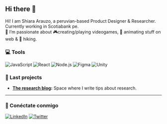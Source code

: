 ## Hi there 👋

<!--
**shiara0312/shiara0312** is a ✨ _special_ ✨ repository because its `README.md` (this file) appears on your GitHub profile.

Here are some ideas to get you started:

- 🔭 I’m currently working on ...
- 🌱 I’m currently learning ...
- 👯 I’m looking to collaborate on ...
- 🤔 I’m looking for help with ...
- 💬 Ask me about ...
- 📫 How to reach me: ...
- 😄 Pronouns: ...
- ⚡ Fun fact: ...
-->
Hi! I am Shiara Arauzo, a peruvian-based Product Designer & Researcher. Currently working in Scotiabank pe.
<br>
🔭 I’m passionate about 🎮creating/playing videogames, 💫 animating stuff on web & 🌱 hiking.
### 💻 Tools

![JavaScript](https://img.shields.io/badge/JavaScript-F7DF1E?style=for-the-badge&logo=javascript&logoColor=black)
![React](https://img.shields.io/badge/React-20232A?style=for-the-badge&logo=react&logoColor=61DAFB)
![Node.js](https://img.shields.io/badge/Node.js-339933?style=for-the-badge&logo=nodedotjs&logoColor=white)
![Figma](https://img.shields.io/badge/Figma-black?style=flat&logo=Figma&logoColor=purple&logoSize=auto&color=%23ffffff)
![Unity](https://img.shields.io/badge/Unity-black?style=flat&logo=Unity&logoColor=black&logoSize=auto&color=%23ffffff)



### 🚀 Last projects

- **[The research blog](https://www.instagram.com/the.research.blog/?hl=es):** Space where I write tips about research.


---

### 📧 Conéctate conmigo

[![LinkedIn](https://img.shields.io/badge/LinkedIn-0077B5?style=for-the-badge&logo=linkedin&logoColor=white)]([https://linkedin.com/in/tu-usuario](https://www.linkedin.com/in/shiara-arauzo/))
[![Twitter](https://img.shields.io/badge/Twitter-1DA1F2?style=for-the-badge&logo=twitter&logoColor=white)]([https://twitter.com/tu-usuario](https://x.com/theresearchblog))

<!--![Top Langs](https://github-readme-stats.vercel.app/api/top-langs/?username=anuraghazra&hide_progress=true)-->
